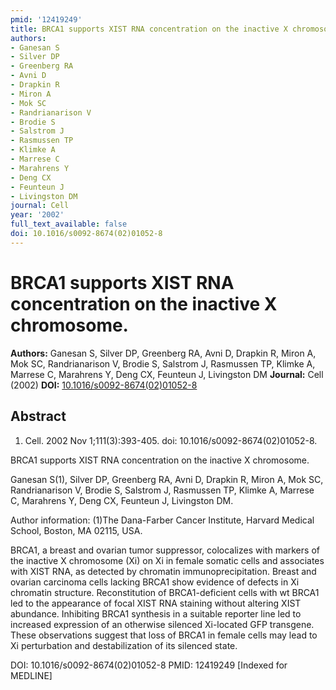 ```yaml
---
pmid: '12419249'
title: BRCA1 supports XIST RNA concentration on the inactive X chromosome.
authors:
- Ganesan S
- Silver DP
- Greenberg RA
- Avni D
- Drapkin R
- Miron A
- Mok SC
- Randrianarison V
- Brodie S
- Salstrom J
- Rasmussen TP
- Klimke A
- Marrese C
- Marahrens Y
- Deng CX
- Feunteun J
- Livingston DM
journal: Cell
year: '2002'
full_text_available: false
doi: 10.1016/s0092-8674(02)01052-8
---
```


# BRCA1 supports XIST RNA concentration on the inactive X chromosome.
**Authors:** Ganesan S, Silver DP, Greenberg RA, Avni D, Drapkin R, Miron A, Mok SC, Randrianarison V, Brodie S, Salstrom J, Rasmussen TP, Klimke A, Marrese C, Marahrens Y, Deng CX, Feunteun J, Livingston DM
**Journal:** Cell (2002)
**DOI:** [10.1016/s0092-8674(02)01052-8](https://doi.org/10.1016/s0092-8674(02)01052-8)

## Abstract

1. Cell. 2002 Nov 1;111(3):393-405. doi: 10.1016/s0092-8674(02)01052-8.

BRCA1 supports XIST RNA concentration on the inactive X chromosome.

Ganesan S(1), Silver DP, Greenberg RA, Avni D, Drapkin R, Miron A, Mok SC, 
Randrianarison V, Brodie S, Salstrom J, Rasmussen TP, Klimke A, Marrese C, 
Marahrens Y, Deng CX, Feunteun J, Livingston DM.

Author information:
(1)The Dana-Farber Cancer Institute, Harvard Medical School, Boston, MA 02115, 
USA.

BRCA1, a breast and ovarian tumor suppressor, colocalizes with markers of the 
inactive X chromosome (Xi) on Xi in female somatic cells and associates with 
XIST RNA, as detected by chromatin immunoprecipitation. Breast and ovarian 
carcinoma cells lacking BRCA1 show evidence of defects in Xi chromatin 
structure. Reconstitution of BRCA1-deficient cells with wt BRCA1 led to the 
appearance of focal XIST RNA staining without altering XIST abundance. 
Inhibiting BRCA1 synthesis in a suitable reporter line led to increased 
expression of an otherwise silenced Xi-located GFP transgene. These observations 
suggest that loss of BRCA1 in female cells may lead to Xi perturbation and 
destabilization of its silenced state.

DOI: 10.1016/s0092-8674(02)01052-8
PMID: 12419249 [Indexed for MEDLINE]
